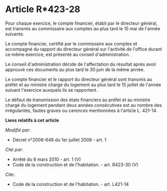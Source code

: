 # Article R*423-28

Pour chaque exercice, le compte financier, établi par le directeur général, est transmis au commissaire aux comptes au plus
tard le 15 mai de l'année suivante. 

Le compte financier, certifié par le commissaire aux comptes et accompagné du rapport du directeur général sur l'activité de
l'office durant ce même exercice, est présenté au conseil d'administration. 

Le conseil d'administration décide de l'affectation du résultat après avoir approuvé ces documents au plus tard le 30 juin de
la même année. 

Le compte financier et le rapport du directeur général sont transmis au préfet et au ministre chargé du logement au plus tard
le 15 juillet de l'année suivant l'exercice auxquels ils se rapportent. 

Le défaut de transmission des états financiers au préfet et au ministre chargé du logement pendant deux années consécutives
est au nombre des irrégularités, fautes graves ou carences mentionnées à l'article L. 421-14.

**Liens relatifs à cet article**

_Modifié par_:

  - Décret n°2008-648 du 1er juillet 2008 - art. 1

_Cité par_:

  - Arrêté du 8 mars 2010 - art. 1 (V)
  - Code de la construction et de l'habitation. - art. R423-30 (V)

_Cite_:

  - Code de la construction et de l'habitation. - art. L421-14
